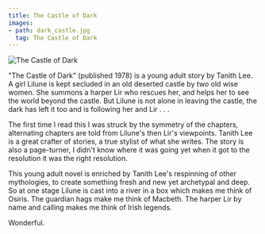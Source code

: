 ```yaml
---
title: The Castle of Dark
images:
- path: dark_castle.jpg
  tag: The Castle of Dark
---
```

![The Castle of Dark](dark_castle.jpg)

"The Castle of Dark" (published 1978) is a young adult story by Tanith Lee.
A girl Lilune is kept secluded in an old deserted castle by two old
wise women.  She summons a harper Lir who rescues her, and helps her to
see the world beyond the castle.  But Lilune is not alone in leaving the
castle, the dark has left it too and is following her and Lir . . .

The first time I read this I was struck by the symmetry of the chapters,
alternating chapters are told from Lilune's then Lir's viewpoints.
Tanith Lee is a great crafter of stories, a true stylist of what
she writes.  The story is also a page-turner, I didn't know where it
was going yet when it got to the resolution it was the right
resolution.

This young adult novel is enriched by Tanith Lee's respinning of
other mythologies, to create something fresh and new yet
archetypal and deep.  So at one stage Lilune is cast into a
river in a box which makes me think of Osiris.  The guardian hags
make me think of Macbeth.  The harper Lir by name and calling
makes me think of Irish legends.

Wonderful.
